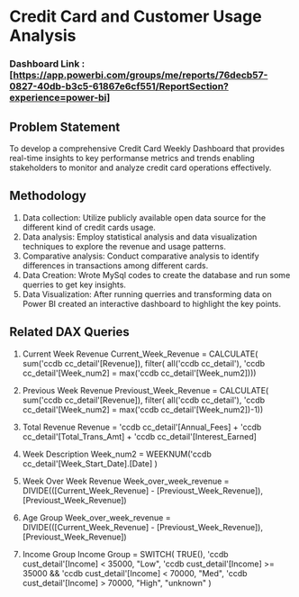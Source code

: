 
# Credit Card and Customer Usage Analysis 

### Dashboard Link :[https://app.powerbi.com/groups/me/reports/76decb57-0827-40db-b3c5-61867e6cf551/ReportSection?experience=power-bi]


## Problem Statement
To develop a comprehensive Credit Card Weekly Dashboard that provides real-time insights to key performanse metrics and trends enabling stakeholders to monitor and analyze credit card operations effectively.

## Methodology
1) Data collection: Utilize publicly available open data source for the different kind of credit cards usage.
2) Data analysis: Employ statistical analysis and data visualization techniques to explore the revenue and usage patterns.
3) Comparative analysis: Conduct comparative analysis to identify differences in transactions among different cards.
4) Data Creation: Wrote MySql codes to create the database and run some querries to get key insights.
5) Data Visualization: After running querries and transforming data on Power BI created an interactive dashboard to highlight the key points. 

## Related DAX Queries 
1) Current Week Revenue
        Current_Week_Revenue = CALCULATE(
            sum('ccdb cc_detail'[Revenue]),
            filter(
                all('ccdb cc_detail'),
                'ccdb cc_detail'[Week_num2] = max('ccdb cc_detail'[Week_num2])))

2) Previous Week Revenue
        Previoust_Week_Revenue = CALCULATE(
            sum('ccdb cc_detail'[Revenue]),
            filter(
                all('ccdb cc_detail'),
                'ccdb cc_detail'[Week_num2] = max('ccdb cc_detail'[Week_num2])-1))

3) Total Revenue
           Revenue = 'ccdb cc_detail'[Annual_Fees] + 'ccdb cc_detail'[Total_Trans_Amt] + 'ccdb cc_detail'[Interest_Earned]

4) Week Description 
           Week_num2 = WEEKNUM('ccdb cc_detail'[Week_Start_Date].[Date] )

5) Week Over Week Revenue
           Week_over_week_revenue = DIVIDE(([Current_Week_Revenue] - [Previoust_Week_Revenue]),[Previoust_Week_Revenue])

6) Age Group
           Week_over_week_revenue = DIVIDE(([Current_Week_Revenue] - [Previoust_Week_Revenue]),[Previoust_Week_Revenue])

7) Income Group
   Income Group = SWITCH(
         TRUE(),
         'ccdb cust_detail'[Income] < 35000, "Low",
         'ccdb cust_detail'[Income] >= 35000 && 'ccdb cust_detail'[Income] < 70000, "Med",
         'ccdb cust_detail'[Income] > 70000, "High",
         "unknown"
        )
